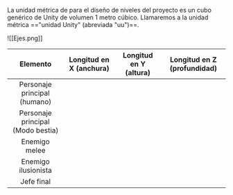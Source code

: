 
La unidad métrica de para el diseño de niveles del proyecto es un cubo genérico de Unity de volumen 1 metro cúbico. Llamaremos a la unidad métrica =="unidad Unity" (abreviada "uu")==.

![[Ejes.png]]

|             Elemento              | Longitud en X (anchura) | Longitud en Y (altura) | Longitud en Z (profundidad) |
| :-------------------------------: | :---------------------: | ---------------------- | --------------------------- |
|   Personaje principal (humano)    |                         |                        |                             |
| Personaje principal (Modo bestia) |                         |                        |                             |
|           Enemigo melee           |                         |                        |                             |
|        Enemigo ilusionista        |                         |                        |                             |
|            Jefe final             |                         |                        |                             |

